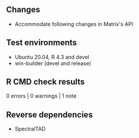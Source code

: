 ## Changes

* Accommodate following changes in Matrix's API

## Test environments
* Ubuntu 20.04, R 4.3 and devel
* win-builder (devel and release)

## R CMD check results

0 errors | 0 warnings | 1 note

## Reverse dependencies

* SpectralTAD
